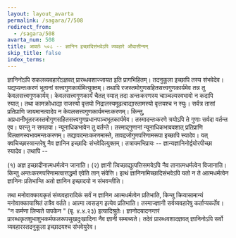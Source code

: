 ```yaml
---
layout: layout_avarta
permalink: /sagara/7/508
redirect_from:
  - /sagara/508
avarta_num: 508
title: आवर्तः ५०८ -- ज्ञानिन इच्छादिसंभवेऽपि व्यवहारे औदासीन्यम्
skip_title: false
index_terms: 
---
```


ज्ञानिनोऽपि सकलव्यवहारोऽज्ञवत् प्रारब्धवशाज्जायत इति प्रागभिहितम्। तदनुकूला इच्छापि तस्य संभवेदेव। यद्यप्यन्तःकरणं
भूतानां सत्त्वगुणकार्यमित्युक्तम्। तथापि रजस्तमोगुणसहितसत्त्वगुणकार्यमेव तन्न तु केवलसत्त्वगुणकार्यम्। केवलसत्त्वगुणकार्यं चैतत् स्यात् तदा
अन्तःकरणस्य चाञ्चल्यस्वभावो न कदापि स्यात्। तथा कामक्रोधाद्या राजस्यो
वृत्तयो निद्रालस्यमूढत्वाद्यास्तामस्यो वृत्तयश्च न स्युः। सर्वत्र तासां प्रतिप्राणि
जायमानत्वादेव न केवलसत्त्वगुणकार्यमन्तःकरणम्। किन्तु, अप्रधानीभूतरजस्तमोगुणसहितसत्त्वगुणप्रधानपञ्चभूतकार्यमेव। तस्मादन्तःकरणे त्रयोऽपि ते
गुणाः सर्वदा वर्तन्त एव। परन्तु न समतया। न्यूनाधिकभावेन तु वर्तन्ते।
तस्माद्गुणानां न्यूनाधिकभाववशात् प्रतिप्राणि विलक्षणस्वभावमन्तःकरणम्।
तद्यावदन्तःकरणमास्ते, तावद्रजोगुणपरिणामरूपा इच्छापि स्यादेव। यत्
क्वचिच्छास्त्रान्तरेषु नैव ज्ञानिन इच्छादिः संभवेदित्युक्तम्। तत्रायमभिप्रायः --
ज्ञान्यज्ञानिनोर्द्वयोरपीच्छा स्यादेव। तथापि --

(१) अज्ञ इच्छादीनात्मधर्मत्वेन जानाति। (२) ज्ञानी त्विच्छाद्युत्पत्तिसमयेऽपि नैव तानात्मधर्मत्वेन विजानाति। किन्तु अन्तःकरणपरिणामत्वात्तद्धर्मा एवेति तान् संवेत्ति। इत्थं ज्ञानिनामिच्छादिसंभवेऽपि यतो न ते
आत्मधर्मत्वेन ज्ञानिनः प्रतिभान्ति अतो ज्ञानिन इच्छादयो न संभवन्तीति।

तथा मनोवाक्कायकृतं संव्यवहारादिकं सर्वं न ज्ञानिन आत्मधर्मत्वेन
प्रतिभाति, किन्तु क्रियासामान्यं मनोवाक्कायाश्रितं तत्रैव वर्तते। आत्मा
त्वसङ्ग इत्येव प्रतिभाति। तस्माज्ज्ञानी सर्वव्यवहारेषु कर्ताप्यकर्तेव। "न
कर्मणा लिप्यते पापकेन " (बृ. ४.४.२३) इत्यादिश्रुतेः। ज्ञानोदयादनन्तरं प्रारब्धकृतशुभाशुभकर्मफलरूपसुखदुःखादिना नैव ज्ञानी सम्बच्यते। तदेवं प्रारब्धवशादज्ञवत् ज्ञानिनोऽपि सर्वो व्यवहारस्तदनुकूला इच्छादयश्च संभवेयुरेव।
